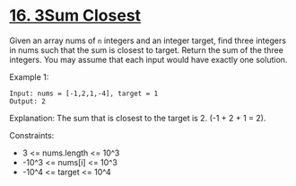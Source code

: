 [16. 3Sum Closest](https://leetcode.com/problems/3sum-closest/)
==================

Given an array nums of `n` integers and an integer target, find three
integers in nums such that the sum is closest to target. Return the sum
of the three integers. You may assume that each input would have
exactly one solution.

Example 1:
```
Input: nums = [-1,2,1,-4], target = 1
Output: 2
```

Explanation: The sum that is closest to the target is 2. (-1 + 2 + 1 = 2).

Constraints:

 - 3 <= nums.length <= 10^3
 - -10^3 <= nums[i] <= 10^3
 - -10^4 <= target <= 10^4

